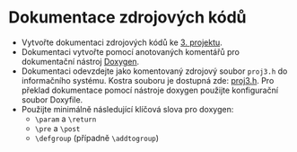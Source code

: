 # Dokumentace zdrojových kódů

- Vytvořte dokumentaci zdrojových kódů ke [3. projektu](https://github.com/Vennny/VUT_FIT/tree/master/1.%20rocnik/Zimni%20semestr/IZP/proj3).
- Dokumentaci vytvořte pomocí anotovaných komentářů pro dokumentační nástroj [Doxygen](http://www.stack.nl/~dimitri/doxygen/).
- Dokumentaci odevzdejte jako komentovaný zdrojový soubor `proj3.h` do informačního systému. Kostra souboru je dostupná zde: [proj3.h](https://wis.fit.vutbr.cz/FIT/st/cwk.php?title=IZP:Projekt4&src=Proj3.h&ns=IZP&&action=fileinfo&csid=651594&id=12214). Pro překlad dokumentace pomocí nástroje doxygen použijte konfigurační soubor Doxyfile.
- Použijte minimálně následující klíčová slova pro doxygen:
  - `\param` a `\return`
  - `\pre` a `\post`
  - `\defgroup` (případně `\addtogroup`)
